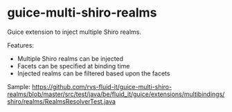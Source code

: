 # guice-multi-shiro-realms
Guice extension to inject multiple Shiro realms.

Features:
- Multiple Shiro realms can be injected
- Facets can be specified at binding time
- Injected realms can be filtered based upon the facets

Sample:
https://github.com/rvs-fluid-it/guice-multi-shiro-realms/blob/master/src/test/java/be/fluid_it/guice/extensions/multibindings/shiro/realms/RealmsResolverTest.java
